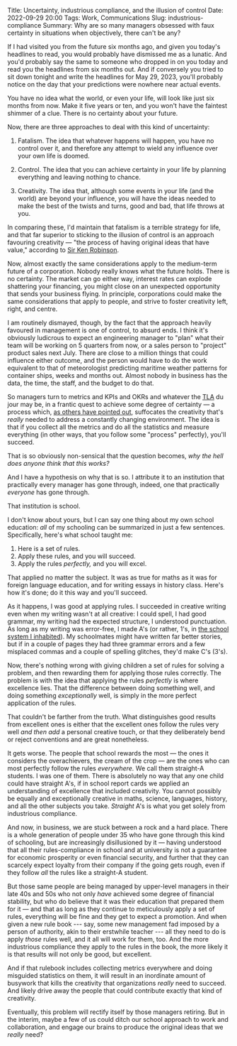Title: Uncertainty, industrious compliance, and the illusion of control
Date: 2022-09-29 20:00
Tags: Work, Communications
Slug: industrious-compliance
Summary: Why are so many managers obsessed with faux certainty in situations when objectively, there can't be any?

If I had visited you from the future six months ago, and given you
today's headlines to read, you would probably have dismissed me as a
lunatic. And you'd probably say the same to someone who dropped in on
you today and read you the headlines from six months out. And if
conversely you tried to sit down tonight and write the headlines for
May 29, 2023, you'll probably notice on the day that your predictions
were nowhere near actual events.

You have no idea what the world, or even your life, will look like
just six months from now. Make it five years or ten, and you won't have
the faintest shimmer of a clue. There is no certainty about your
future.

Now, there are three approaches to deal with this kind of uncertainty:

1. Fatalism. The idea that whatever happens will happen, you have no
   control over it, and therefore any attempt to wield any influence
   over your own life is doomed.

2. Control. The idea that you can achieve certainty in your life by
   planning everything and leaving nothing to chance.

3. Creativity. The idea that, although some events in your life (and
   the world) are beyond your influence, you will have the ideas
   needed to make the best of the twists and turns, good and bad, that
   life throws at you.

In comparing these, I'd maintain that fatalism is a terrible strategy
for life, and that far superior to sticking to the illusion of control
is an approach favouring creativity — "the process of having original
ideas that have value," according to [Sir Ken
Robinson](https://en.wikipedia.org/wiki/Ken_Robinson_(educationalist)).

Now, almost exactly the same considerations apply to the medium-term
future of a corporation. Nobody really knows what the future
holds. There is no certainty. The market can go either way, interest
rates can explode shattering your financing, you might close on an
unexpected opportunity that sends your business flying. In principle,
corporations could make the same considerations that apply to people,
and strive to foster creativity left, right, and centre.

I am routinely dismayed, though, by the fact that the approach heavily
favoured in management is one of control, to absurd ends. I think it's
obviously ludicrous to expect an engineering manager to "plan" what
their team will be working on 5 quarters from now, or a sales person
to "project" product sales next July. There are close to a million
things that could influence either outcome, and the person would have
to do the work equivalent to that of meteorologist predicting maritime
weather patterns for container ships, weeks and months out. Almost
nobody in business has the data, the time, the staff, and the budget
to do that.

So managers turn to metrics and KPIs and OKRs and whatever the
[TLA](https://en.wikipedia.org/wiki/Three-letter_acronym) du jour may
be, in a frantic quest to achieve some degree of certainty — a process
which, [as others have pointed
out](https://www.morebeyond.co.za/how-organisational-ocd-is-stamping-out-innovation/),
suffocates the creativity that's *really* needed to address a
constantly changing environment. The idea is that if you collect all
the metrics and do all the statistics and measure everything (in other
ways, that you follow some "process" perfectly), you'll succeed.

That is so obviously non-sensical that the question becomes, *why the
hell does anyone think that this works?*

And I have a hypothesis on why that is so. I attribute it to an
institution that practically every manager has gone through, indeed,
one that practically *everyone* has gone through.

That institution is school.


I don't know about yours, but I can say one thing about my own school
education: *all* of my schooling can be summarized in just a few
sentences. Specifically, here's what school taught me:

1. Here is a set of rules.
2. Apply these rules, and you will succeed.
3. Apply the rules *perfectly,* and you will excel.

That applied no matter the subject. It was as true for maths as it was
for foreign language education, and for writing essays in history
class. Here's how it's done; do it this way and you'll succeed.

As it happens, I was good at applying rules. I succeeded in creative
writing even when my writing wasn't at all creative: I could spell, I
had good grammar, my writing had the expected structure, I understood
punctuation. As long as my writing was error-free, I made A's (or
rather, 1's, in [the school system I
inhabited](https://en.wikipedia.org/wiki/Grading_systems_by_country#Austria)). My
schoolmates might have written far better stories, but if in a couple
of pages they had three grammar errors and a few misplaced commas and
a couple of spelling glitches, they'd make C's (3's).

Now, there's nothing wrong with giving children a set of rules for
solving a problem, and then rewarding them for applying those rules
correctly.  The problem is with the idea that applying the rules
*perfectly* is where excellence lies. That the difference between
doing something well, and doing something *exceptionally* well, is
simply in the more perfect application of the rules.

That couldn't be farther from the truth. What distinguishes good
results from excellent ones is either that the excellent ones follow
the rules very well *and then add* a personal creative touch, or that
they deliberately bend or reject conventions and are great
nonetheless.

It gets worse. The people that school rewards the most — the ones it
considers the overachievers, the cream of the crop — are the ones who
can most perfectly follow the rules *everywhere.* We call them
straight-A students. I was one of them. There is absolutely no way
that any one child could have straight A's, if in school report cards
we applied an understanding of excellence that included
creativity. You cannot possibly be equally and exceptionally creative
in maths, science, languages, history, and all the other subjects you
take. *Straight* A's is what you get solely from industrious
compliance.

And now, in business, we are stuck between a rock and a hard
place. There is a whole generation of people under 35 who have gone
through this kind of schooling, but are increasingly disillusioned by
it — having understood that all their rules-compliance in school and
at university is not a guarantee for economic prosperity or even
financial security, and further that they can scarcely expect loyalty
from their company if the going gets rough, even if they follow *all*
the rules like a straight-A student.

But those same people are being managed by upper-level managers in
their late 40s and 50s who not only *have* achieved some degree of
financial stability, but who do believe that it was their education
that prepared them for it — and that as long as they continue to
meticulously apply a set of rules, everything will be fine and they
get to expect a promotion. And when given a new rule book --- say,
some new management fad imposed by a person of authority, akin to
their erstwhile teacher --- all they need to do is apply *those* rules
well, and it all will work for them, too. And the more industrious
compliance they apply to the rules in the book, the more likely it is
that results will not only be good, but excellent.

And if that rulebook includes collecting metrics everywhere and doing
misguided statistics on them, it will result in an inordinate amount
of busywork that kills the creativity that organizations *really*
need to succeed. And likely drive away the people that could
contribute exactly that kind of creativity.

Eventually, this problem will rectify itself by those managers
retiring. But in the interim, maybe a few of us could ditch our school
approach to work and collaboration, and engage our brains to produce
the original ideas that we *really* need?
